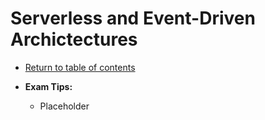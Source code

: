 # Serverless and Event-Driven Archictectures

* [Return to table of contents](../../../README.md)

* **Exam Tips:**
  * Placeholder
